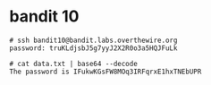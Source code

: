 # bandit 10

    # ssh bandit10@bandit.labs.overthewire.org
    password: truKLdjsbJ5g7yyJ2X2R0o3a5HQJFuLk

    # cat data.txt | base64 --decode
    The password is IFukwKGsFW8MOq3IRFqrxE1hxTNEbUPR

